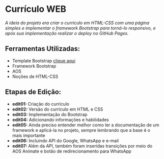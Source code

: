 # Currículo WEB

*A ideia do projeto era criar o currículo em HTML-CSS com uma página simples e implementar o framework Bootstrap para torná-lo responsivo, e após sua implementação realizar o deploy no GitHub Pages.*

## Ferramentas Utilizadas:

- Template Bootstrap [clique aqui](https://startbootstrap.com/theme/resume)
- Framework Bootstrap
- AOS
- Noções de HTML-CSS

## Etapas de Edição:

- **edit01:** Criação do currículo
- **edit02:** Versão do currículo em HTML e CSS
- **edit03:** Implementação do Bootstrap
- **edit04:** Adicionando informações e habilidades
- **edit05:** Ainda preciso entender melhor como ler a documentação de um framework e aplicá-la no projeto, sempre lembrando que a base é o mais importante
- **edit06:** Incluindo API do Google, WhatsApp e e-mail
- **edit07:** Além da API, também foram inseridas transições por meio do AOS Animate e botão de redirecionamento para WhatsApp

